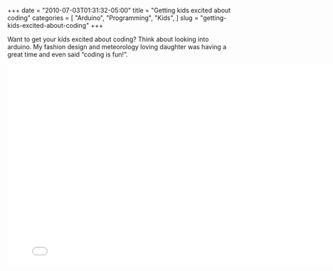 +++
date = "2010-07-03T01:31:32-05:00"
title = "Getting kids excited about coding"
categories = [
  "Arduino",
  "Programming",
  "Kids",
]
slug = "getting-kids-excited-about-coding"
+++

Want to get your kids excited about coding? Think about looking into arduino. My fashion design and meteorology loving daughter was having a great time and even said “coding is fun!”.

<iframe src="//player.vimeo.com/video/13026657?byline=0&amp;portrait=0&amp;color=ff9933" width="800" height="450" frameborder="0" webkitallowfullscreen mozallowfullscreen allowfullscreen></iframe>
